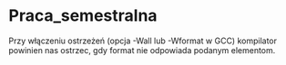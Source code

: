 # Praca_semestralna
Przy włączeniu ostrzeżeń (opcja -Wall lub -Wformat w GCC) kompilator powinien nas ostrzec, gdy format nie odpowiada podanym elementom.
